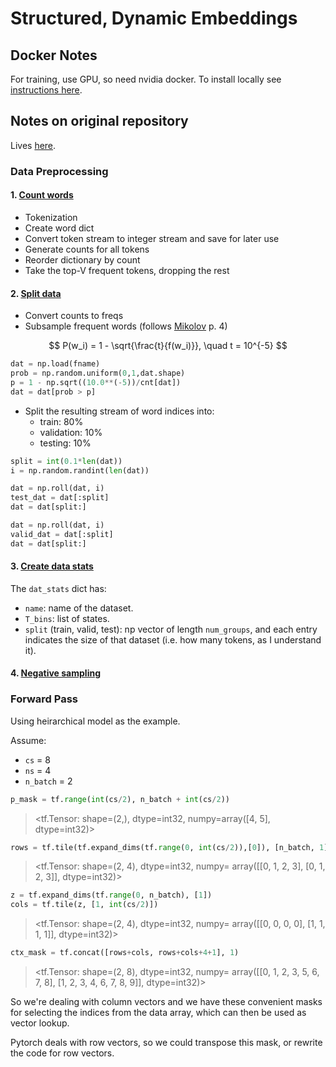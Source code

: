 # Structured, Dynamic Embeddings

## Docker Notes

For training, use GPU, so need nvidia docker.
To install locally see [instructions here](https://github.com/NVIDIA/nvidia-docker).

## Notes on original repository

Lives [here](https://github.com/mariru/structured_embeddings).

### Data Preprocessing

#### 1. [Count words](https://github.com/mariru/structured_embeddings/blob/master/dat/step_1_count_words.py)

- Tokenization
- Create word dict
- Convert token stream to integer stream and save for later use
- Generate counts for all tokens
- Reorder dictionary by count
- Take the top-V frequent tokens, dropping the rest

#### 2. [Split data](https://github.com/mariru/structured_embeddings/blob/master/dat/step_2_split_data.py)

- Convert counts to freqs
- Subsample frequent words (follows [Mikolov](https://papers.nips.cc/paper/5021-distributed-representations-of-words-and-phrases-and-their-compositionality.pdf) p. 4)

$$
P(w_i) = 1 - \sqrt{\frac{t}{f(w_i)}}, \quad t = 10^{-5}
$$

```python
dat = np.load(fname)
prob = np.random.uniform(0,1,dat.shape)
p = 1 - np.sqrt((10.0**(-5))/cnt[dat])
dat = dat[prob > p]
```

- Split the resulting stream of word indices into:
  * train: 80%
  * validation: 10%
  * testing: 10%
  
```python
split = int(0.1*len(dat))
i = np.random.randint(len(dat))

dat = np.roll(dat, i)
test_dat = dat[:split]
dat = dat[split:]

dat = np.roll(dat, i)
valid_dat = dat[:split]
dat = dat[split:]
```

#### 3. [Create data stats](https://github.com/mariru/structured_embeddings/blob/master/dat/step_3_create_data_stats.py)

The `dat_stats` dict has: 
- `name`: name of the dataset.
- `T_bins`: list of states.
- `split` (train, valid, test): np vector of length `num_groups`, and each entry
  indicates the size of that dataset (i.e. how many tokens, as I understand it).

#### 4. [Negative sampling](https://github.com/mariru/structured_embeddings/blob/master/dat/step_4_negative_samples.py)


### Forward Pass

Using heirarchical model as the example.

Assume:
- `cs` = 8
- `ns` = 4
- `n_batch` = 2

```python
p_mask = tf.range(int(cs/2), n_batch + int(cs/2))
```

> <tf.Tensor: shape=(2,), dtype=int32, numpy=array([4, 5], dtype=int32)>

```python
rows = tf.tile(tf.expand_dims(tf.range(0, int(cs/2)),[0]), [n_batch, 1])
```

> <tf.Tensor: shape=(2, 4), dtype=int32, numpy=
array([[0, 1, 2, 3],
       [0, 1, 2, 3]], dtype=int32)>

```python
z = tf.expand_dims(tf.range(0, n_batch), [1])
cols = tf.tile(z, [1, int(cs/2)])
```

> <tf.Tensor: shape=(2, 4), dtype=int32, numpy=
array([[0, 0, 0, 0],
       [1, 1, 1, 1]], dtype=int32)>

```python
ctx_mask = tf.concat([rows+cols, rows+cols+4+1], 1)
```

> <tf.Tensor: shape=(2, 8), dtype=int32, numpy=
array([[0, 1, 2, 3, 5, 6, 7, 8],
       [1, 2, 3, 4, 6, 7, 8, 9]], dtype=int32)>

So we're dealing with column vectors and we have these convenient masks for
selecting the indices from the data array, which can then be used as vector
lookup.

Pytorch deals with row vectors, so we could transpose this mask, or rewrite the
code for row vectors.
